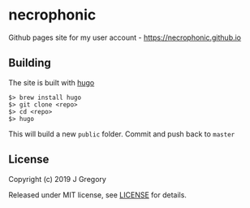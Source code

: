 # necrophonic

Github pages site for my user account - https://necrophonic.github.io

## Building

The site is built with [hugo](gohugo.io)

```shell
$> brew install hugo
$> git clone <repo>
$> cd <repo>
$> hugo
```

This will build a new `public` folder. Commit and push back to `master`

## License

Copyright (c) 2019 J Gregory

Released under MIT license, see [LICENSE](LICENSE) for details.
